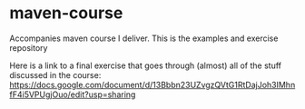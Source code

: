 # maven-course
Accompanies maven course I deliver. This is the examples and exercise repository

Here is a link to a final exercise that goes through (almost) all of the stuff discussed in the course:
https://docs.google.com/document/d/13Bbbn23UZvgzQVtG1RtDajJoh3IMhnfF4i5VPUgjOuo/edit?usp=sharing
